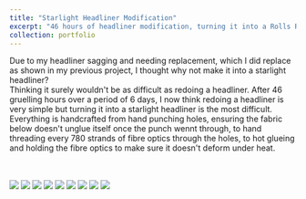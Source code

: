 ```yaml
---
title: "Starlight Headliner Modification"
excerpt: "46 hours of headliner modification, turning it into a Rolls Royce Starlight Headliner. <br/> Please click above title to view more photos <br/><img src='/images/starlight8.JPG'>"
collection: portfolio
---
```


Due to my headliner sagging and needing replacement, which I did replace as shown in my previous project, I thought why not make it into a starlight headliner? <br/>
Thinking it surely wouldn't be as difficult as redoing a headliner. After 46 gruelling hours over a period of 6 days, I now think redoing a headliner is very simple but turning it into a starlight headliner is the most difficult. <br/>
Everything is handcrafted from hand punching holes, ensuring the fabric below doesn't unglue itself once the punch wennt through, to hand threading every 780 strands of fibre optics through the holes, to hot glueing and holding the fibre optics to make sure it doesn't deform under heat.

<br/>
<br/>
<img src='/images/starlight.JPG'>
<img src='/images/starlight2.JPG'>
<img src='/images/starlight3.JPG'>
<img src='/images/starlight4.jpg'>
<img src='/images/starlight5.JPG'>
<img src='/images/starlight6.jpg'>
<img src='/images/starlight7.JPG'>
<img src='/images/starlight8.JPG'>
<img src='/images/starlight9.png'>
